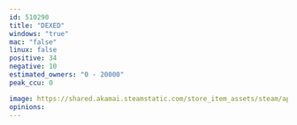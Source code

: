 ```yaml
---
id: 510290
title: "DEXED"
windows: "true"
mac: "false"
linux: false
positive: 34
negative: 10
estimated_owners: "0 - 20000"
peak_ccu: 0

image: https://shared.akamai.steamstatic.com/store_item_assets/steam/apps/510290/header.jpg?t=1646681858
opinions:
---
```

